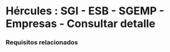 # Hércules : SGI \- ESB \- SGEMP \- Empresas \- Consultar detalle



### Requisitos relacionados






